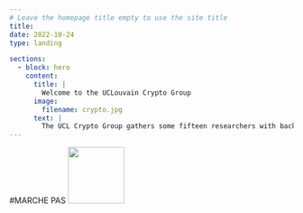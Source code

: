 ```yaml
---
# Leave the homepage title empty to use the site title
title:
date: 2022-10-24
type: landing

sections:
  - block: hero
    content:
      title: |
        Welcome to the UCLouvain Crypto Group
      image:
        filename: crypto.jpg
      text: |
        The UCL Crypto Group gathers some fifteen researchers with backgrounds from microelectronics, telecommunications, computer science and mathematics.
---
```

#MARCHE PAS 
 <a href="http://enmieux.be"><img src="https://europe.wallonie.be/themes/custom/spw/assets/img/logo_feder_wallonie.png" style="height:100px;"></a>